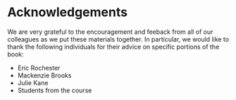 # Acknowledgements
We are very grateful to the encouragement and feeback from all of our colleagues as we put these materials together. In particular, we would like to thank the following individuals for their advice on specific portions of the book:
* Eric Rochester
* Mackenzie Brooks
* Julie Kane
* Students from the course